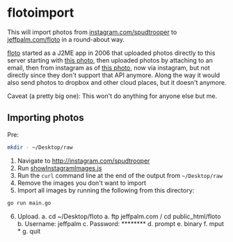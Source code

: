 # flotoimport

This will import photos from [instagram.com/spudtrooper](http://instagram.com/spudtrooper) to [jeffpalm.com/floto](http://jeffpalm.com/floto) in a round-about way.

[floto](http://jeffpalm.com/floto) started as a J2ME app in 2006 that uploaded photos directly to this server starting with [this photo](https://jeffpalm.com/floto/20060602141910.jpg), then uploaded photos by attaching to an email, then from instagram as of [this photo](https://jeffpalm.com/floto/20131226024955.jpg), now via instagram, but not directly since they don't support that API anymore. Along the way it would also send photos to dropbox and other cloud places, but it doesn't anymore.

Caveat (a pretty big one): This won't do anything for anyone else but me.

## Importing photos

Pre:

```bash
mkdir - ~/Desktop/raw
```

1. Navigate to http://instagram.com/spudtrooper
2. Run [showInstagramImages.js](showInstagramImages.js)
3. Run the `curl` command line at the end of the output from `~/Desktop/raw`
4. Remove the images you don't want to import
5. Import all images by running the following from this directory:

```bash
go run main.go
```

6. Upload.
    a. cd ~/Desktop/floto
    a. ftp jeffpalm.com / cd public_html/floto
    b. Username: jeffpalm
    c. Password: ********
    d. prompt
    e. binary
    f. mput *
    g. quit
	   
